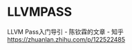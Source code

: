 # LLVMPASS












LLVM Pass入门导引 - 陈钦霖的文章 - 知乎 https://zhuanlan.zhihu.com/p/122522485






















